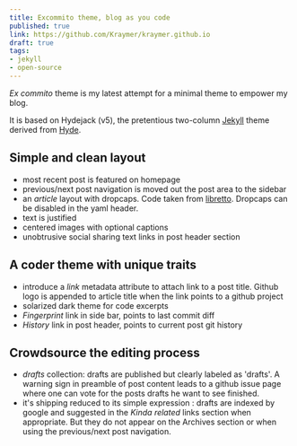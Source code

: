 ```yaml
---
title: Excommito theme, blog as you code
published: true
link: https://github.com/Kraymer/kraymer.github.io
draft: true
tags:
- jekyll
- open-source
---
```


*Ex commito* theme is my latest attempt for a minimal theme to empower my blog.

It is based on Hydejack (v5), the pretentious two-column [Jekyll](http://jekyllrb.com) theme derived from [Hyde](http://hyde.getpoole.com).


## Simple and clean layout

- most recent post is featured on homepage
- previous/next post navigation is moved out the post area to the sidebar
- an *article* layout with dropcaps. Code taken from [libretto](https://github.com/ferrolho/jekyll-theme-libretto). Dropcaps can be disabled in the yaml header.
- text is justified
- centered images with optional captions
- unobtrusive social sharing text links in post header section

## A coder theme with unique traits

- introduce a *link* metadata attribute to attach link to a post title. Github logo is appended to article title when the link points to a github project
- solarized dark theme for code excerpts
- *Fingerprint* link in side bar, points to last commit diff
- *History* link in post header, points to current post git history

## Crowdsource the editing process

- *drafts* collection: drafts are published but clearly labeled as 'drafts'. A warning sign in preamble of post content leads to a github issue page where one can vote for the posts drafts he want to see finished. 
- it's shipping reduced to its simple expression : drafts are indexed by google and suggested in the *Kinda related* links section when appropriate. But they do not appear on the Archives section or when using the previous/next post navigation.






